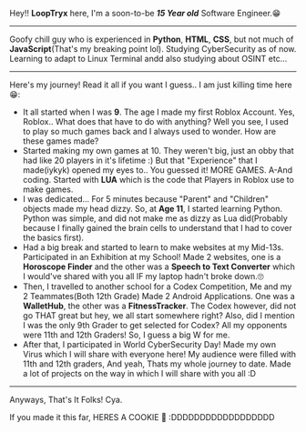 Hey!! ****LoopTryx**** here, I'm a soon-to-be ***15 Year old*** Software Engineer.😁

-------------------------------------------------------------------------------------------------------------------------------------

Goofy chill guy who is experienced in **Python**, **HTML**, **CSS**, but not much of **JavaScript**(That's my breaking point lol).
Studying CyberSecurity as of now. Learning to adapt to Linux Terminal andd also studying about OSINT etc...

-------------------------------------------------------------------------------------------------------------------------------------

Here's my journey! Read it all if you want I guess.. I am just killing time here😁:
- It all started when I was **9**. The age I made my first Roblox Account. Yes, Roblox.. What does that have to do with anything? Well you see, I used to play so much games back and I always used to wonder. How are these games made?
- Started making my own games at 10. They weren't big, just an obby that had like 20 players in it's lifetime :) But that "Experience" that I made(iykyk) opened my eyes to.. You guessed it! MORE GAMES. A-And coding. Started with **LUA** which is the code that Players in Roblox use to make games.
- I was dedicated... For 5 minutes because "Parent" and "Children" objects made my head dizzy. So, at **Age 11**, I started learning Python. Python was simple, and did not make me as dizzy as Lua did(Probably because I finally gained the brain cells to understand that I had to cover the basics first).
- Had a big break and started to learn to make websites at my Mid-13s. Participated in an Exhibition at my School! Made 2 websites, one is a **Horoscope Finder** and the other was a **Speech to Text Converter** which I would've shared with you all IF my laptop hadn't broke down.🙄
- Then, I travelled to another school for a Codex Competition, Me and my 2 Teammates(Both 12th Grade) Made 2 Android Applications. One was a **WalletHub**, the other was a **FitnessTracker**. The Codex however, did not go THAT great but hey, we all start somewhere right? Also, did I mention I was the only 9th Grader to get selected for Codex? All my opponents were 11th and 12th Graders! So, I guess a big W for me.
- After that, I participated in World CyberSecurity Day! Made my own Virus which I will share with everyone here! My audience were filled with 11th and 12th graders, And yeah, Thats my whole journey to date. Made a lot of projects on the way in which I will share with you all :D

-------------------------------------------------------------------------------------------------------------------------------------

Anyways, That's It Folks!
Cya.

























If you made it this far, HERES A COOKIE 🍪 :DDDDDDDDDDDDDDDDDD


